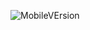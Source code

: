 ![MobileVErsion](https://github.com/WebDesign-MultiMedia/SBA_308A/assets/110946138/e6f362e8-68c1-480b-b877-7b261c8a66fc)
